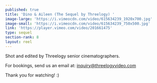 ```yaml
---
published: true
title: 'Dino & Aileen (The Sequel by Threelogy) '
image-large: 'https://i.vimeocdn.com/video/615634239_1920x700.jpg'
image-small: 'https://i.vimeocdn.com/video/615634239_750x500.jpg'
link: 'https://player.vimeo.com/video/201661475'
type: sequel
section-rank: 8
layout: reel
---
```

Shot and edited by Threelogy senior cinematographers.

For bookings, send us an email at: inquiry@threelogyvideo.com

Thank you for watching! :)